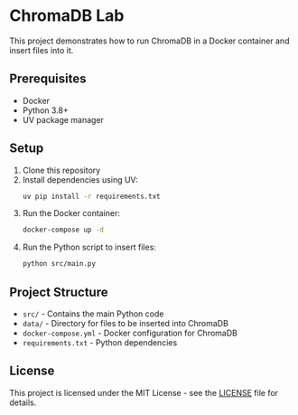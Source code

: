 # ChromaDB Lab

This project demonstrates how to run ChromaDB in a Docker container and insert files into it.

## Prerequisites

- Docker
- Python 3.8+
- UV package manager

## Setup

1. Clone this repository
2. Install dependencies using UV:
   ```bash
   uv pip install -r requirements.txt
   ```
3. Run the Docker container:
   ```bash
   docker-compose up -d
   ```
4. Run the Python script to insert files:
   ```bash
   python src/main.py
   ```

## Project Structure

- `src/` - Contains the main Python code
- `data/` - Directory for files to be inserted into ChromaDB
- `docker-compose.yml` - Docker configuration for ChromaDB
- `requirements.txt` - Python dependencies

## License

This project is licensed under the MIT License - see the [LICENSE](LICENSE) file for details.
